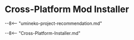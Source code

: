 # Cross-Platform Mod Installer

--8<-- "umineko-project-recommendation.md"

--8<-- "Cross-Platform-Installer.md"
